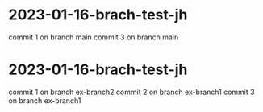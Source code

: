 

# 2023-01-16-brach-test-jh
commit 1 on branch main
commit 3 on branch main

# 2023-01-16-brach-test-jh
commit 1 on branch ex-branch2
commit 2 on branch ex-branch1
commit 3 on branch ex-branch1
